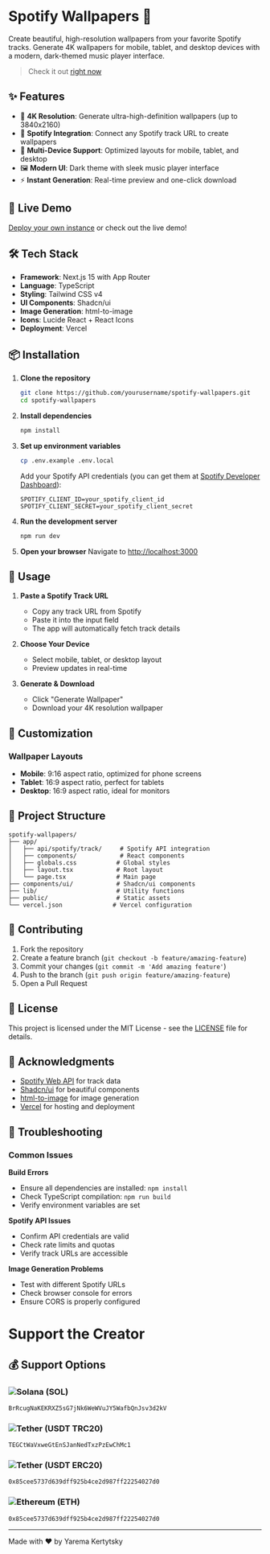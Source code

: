 # Spotify Wallpapers 🎵

Create beautiful, high-resolution wallpapers from your favorite Spotify tracks. Generate 4K wallpapers for mobile, tablet, and desktop devices with a modern, dark-themed music player interface.

> Check it out [right now](https://spotify-wallpapers.vercel.app/)

## ✨ Features

- 🎨 **4K Resolution**: Generate ultra-high-definition wallpapers (up to 3840x2160)
- 🎵 **Spotify Integration**: Connect any Spotify track URL to create wallpapers
- 📱 **Multi-Device Support**: Optimized layouts for mobile, tablet, and desktop
- 🖼️ **Modern UI**: Dark theme with sleek music player interface
- ⚡ **Instant Generation**: Real-time preview and one-click download

## 🚀 Live Demo

[Deploy your own instance](#deployment) or check out the live demo!


## 🛠️ Tech Stack

- **Framework**: Next.js 15 with App Router
- **Language**: TypeScript
- **Styling**: Tailwind CSS v4
- **UI Components**: Shadcn/ui
- **Image Generation**: html-to-image
- **Icons**: Lucide React + React Icons
- **Deployment**: Vercel

## 📦 Installation

1. **Clone the repository**
   ```bash
   git clone https://github.com/yourusername/spotify-wallpapers.git
   cd spotify-wallpapers
   ```

2. **Install dependencies**
   ```bash
   npm install
   ```

3. **Set up environment variables**
   ```bash
   cp .env.example .env.local
   ```
   
   Add your Spotify API credentials (you can get them at [Spotify Developer Dashboard](https://developer.spotify.com/)):
   ```env
   SPOTIFY_CLIENT_ID=your_spotify_client_id
   SPOTIFY_CLIENT_SECRET=your_spotify_client_secret
   ```

4. **Run the development server**
   ```bash
   npm run dev
   ```

5. **Open your browser**
   Navigate to [http://localhost:3000](http://localhost:3000)

## 🎯 Usage

1. **Paste a Spotify Track URL**
   - Copy any track URL from Spotify
   - Paste it into the input field
   - The app will automatically fetch track details

2. **Choose Your Device**
   - Select mobile, tablet, or desktop layout
   - Preview updates in real-time

3. **Generate & Download**
   - Click "Generate Wallpaper"
   - Download your 4K resolution wallpaper

## 🎨 Customization

### Wallpaper Layouts

- **Mobile**: 9:16 aspect ratio, optimized for phone screens
- **Tablet**: 16:9 aspect ratio, perfect for tablets
- **Desktop**: 16:9 aspect ratio, ideal for monitors



## 📁 Project Structure

```
spotify-wallpapers/
├── app/
│   ├── api/spotify/track/     # Spotify API integration
│   ├── components/            # React components
│   ├── globals.css           # Global styles
│   ├── layout.tsx            # Root layout
│   └── page.tsx              # Main page
├── components/ui/            # Shadcn/ui components
├── lib/                      # Utility functions
├── public/                   # Static assets
└── vercel.json              # Vercel configuration
```

## 🤝 Contributing

1. Fork the repository
2. Create a feature branch (`git checkout -b feature/amazing-feature`)
3. Commit your changes (`git commit -m 'Add amazing feature'`)
4. Push to the branch (`git push origin feature/amazing-feature`)
5. Open a Pull Request

## 📄 License

This project is licensed under the MIT License - see the [LICENSE](LICENSE) file for details.

## 🙏 Acknowledgments

- [Spotify Web API](https://developer.spotify.com/documentation/web-api/) for track data
- [Shadcn/ui](https://ui.shadcn.com/) for beautiful components
- [html-to-image](https://github.com/bubkoo/html-to-image) for image generation
- [Vercel](https://vercel.com) for hosting and deployment

## 🐛 Troubleshooting

### Common Issues

**Build Errors**
- Ensure all dependencies are installed: `npm install`
- Check TypeScript compilation: `npm run build`
- Verify environment variables are set

**Spotify API Issues**
- Confirm API credentials are valid
- Check rate limits and quotas
- Verify track URLs are accessible

**Image Generation Problems**
- Test with different Spotify URLs
- Check browser console for errors
- Ensure CORS is properly configured

# Support the Creator

## 💰 Support Options

### ![Solana](https://img.shields.io/badge/Solana-9945FF?style=for-the-badge&logo=Solana&logoColor=white) (SOL)
```
BrRcugNaKEKRXZ5sG7jNk6WeWVuJY5WafbQnJsv3d2kV
```

### ![Tether](https://img.shields.io/badge/Tether-26A17B?style=for-the-badge&logo=Tether&logoColor=white) (USDT TRC20)
```
TEGCtWaVxweGtEnSJanNedTxzPzEwChMc1
```

### ![Tether](https://img.shields.io/badge/Tether-26A17B?style=for-the-badge&logo=Tether&logoColor=white) (USDT ERC20)
```
0x85cee5737d639dff925b4ce2d987ff22254027d0
```

### ![Ethereum](https://img.shields.io/badge/Ethereum-3C3C3D?style=for-the-badge&logo=Ethereum&logoColor=white) (ETH)
```
0x85cee5737d639dff925b4ce2d987ff22254027d0
```

---

Made with ❤️ by Yarema Kertytsky